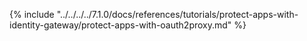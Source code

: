 {% include "../../../../7.1.0/docs/references/tutorials/protect-apps-with-identity-gateway/protect-apps-with-oauth2proxy.md" %}
